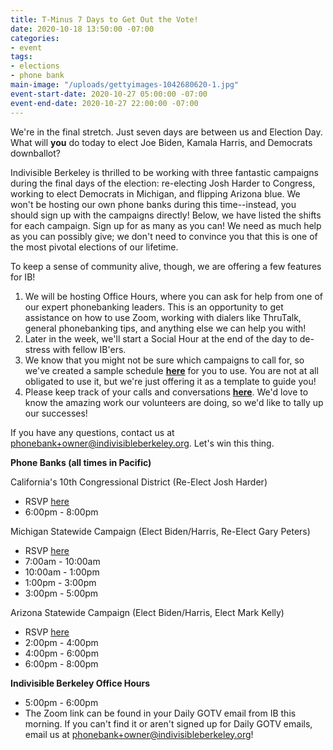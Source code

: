 ```yaml
---
title: T-Minus 7 Days to Get Out the Vote!
date: 2020-10-18 13:50:00 -07:00
categories:
- event
tags:
- elections
- phone bank
main-image: "/uploads/gettyimages-1042680620-1.jpg"
event-start-date: 2020-10-27 05:00:00 -07:00
event-end-date: 2020-10-27 22:00:00 -07:00
---
```


We're in the final stretch. Just seven days are between us and Election Day. What will **you** do today to elect Joe Biden, Kamala Harris, and Democrats downballot?

Indivisible Berkeley is thrilled to be working with three fantastic campaigns during the final days of the election: re-electing Josh Harder to Congress, working to elect Democrats in Michigan, and flipping Arizona blue. We won't be hosting our own phone banks during this time--instead, you should sign up with the campaigns directly! Below, we have listed the shifts for each campaign. Sign up for as many as you can! We need as much help as you can possibly give; we don't need to convince you that this is one of the most pivotal elections of our lifetime.

To keep a sense of community alive, though, we are offering a few features for IB!
1. We will be hosting Office Hours, where you can ask for help from one of our expert phonebanking leaders. This is an opportunity to get assistance on how to use Zoom, working with dialers like ThruTalk, general phonebanking tips, and anything else we can help you with!
2. Later in the week, we'll start a Social Hour at the end of the day to de-stress with fellow IB'ers.
3. We know that you might not be sure which campaigns to call for, so we've created a sample schedule [**here**](https://docs.google.com/document/d/1wvNNIJYZ9EQVh3nw6ALxjls-0jvzGCmAb45IJqdi3tQ/edit?usp=sharing) for you to use. You are not at all obligated to use it, but we're just offering it as a template to guide you!
4. Please keep track of your calls and conversations [**here**](https://docs.google.com/forms/d/e/1FAIpQLSciXaJbyMpPyk1Vc50wSdJlR0YiCBxo8zmrSXgzPqPeI-DwoQ/viewform). We'd love to know the amazing work our volunteers are doing, so we'd like to tally up our successes!

If you have any questions, contact us at phonebank+owner@indivisibleberkeley.org. Let's win this thing.

**Phone Banks (all times in Pacific)**

California's 10th Congressional District (Re-Elect Josh Harder)
* RSVP [here](https://www.mobilize.us/harderforcongress/event/326788/)
* 6:00pm - 8:00pm

Michigan Statewide Campaign (Elect Biden/Harris, Re-Elect Gary Peters)
* RSVP [here](https://www.mobilize.us/onecampaignformichigan/event/332707/)
* 7:00am - 10:00am
* 10:00am - 1:00pm
* 1:00pm - 3:00pm
* 3:00pm - 5:00pm

Arizona Statewide Campaign (Elect Biden/Harris, Elect Mark Kelly)
* RSVP [here](https://www.mobilize.us/missionforaz/event/320932/)
* 2:00pm - 4:00pm
* 4:00pm - 6:00pm
* 6:00pm - 8:00pm

**Indivisible Berkeley Office Hours**
* 5:00pm - 6:00pm
* The Zoom link can be found in your Daily GOTV email from IB this morning. If you can't find it or aren't signed up for Daily GOTV emails, email us at phonebank+owner@indivisibleberkeley.org!